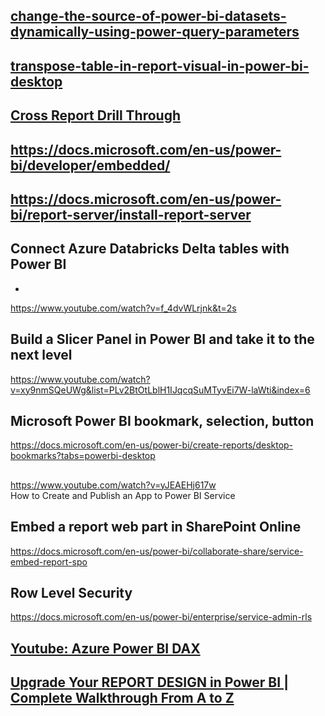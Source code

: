 ## [change-the-source-of-power-bi-datasets-dynamically-using-power-query-parameters](https://radacad.com/change-the-source-of-power-bi-datasets-dynamically-using-power-query-parameters)

## [transpose-table-in-report-visual-in-power-bi-desktop](https://stackoverflow.com/questions/44053408/transpose-table-in-report-visual-in-power-bi-desktop)

## [Cross Report Drill Through](https://docs.microsoft.com/en-us/power-bi/create-reports/desktop-cross-report-drill-through?tabs=powerbi-desktop)

## https://docs.microsoft.com/en-us/power-bi/developer/embedded/

## https://docs.microsoft.com/en-us/power-bi/report-server/install-report-server


## Connect Azure Databricks Delta tables with Power BI  
- 
https://www.youtube.com/watch?v=f_4dvWLrjnk&t=2s


## Build a Slicer Panel in Power BI and take it to the next level
https://www.youtube.com/watch?v=xy9nmSQeUWg&list=PLv2BtOtLblH1IJqcqSuMTyvEi7W-laWti&index=6

## Microsoft Power BI bookmark, selection, button
https://docs.microsoft.com/en-us/power-bi/create-reports/desktop-bookmarks?tabs=powerbi-desktop

## 
https://www.youtube.com/watch?v=yJEAEHj617w   
How to Create and Publish an App to Power BI Service  


## Embed a report web part in SharePoint Online
https://docs.microsoft.com/en-us/power-bi/collaborate-share/service-embed-report-spo

## Row Level Security   
https://docs.microsoft.com/en-us/power-bi/enterprise/service-admin-rls  

## [Youtube: Azure Power BI DAX](https://www.youtube.com/watch?v=QJw4HkagVWc)


## [Upgrade Your REPORT DESIGN in Power BI | Complete Walkthrough From A to Z](https://www.youtube.com/watch?v=Lfzu74XDyco&t=4s)

